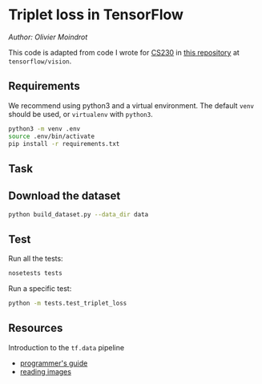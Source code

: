 # Triplet loss in TensorFlow

*Author: Olivier Moindrot*

This code is adapted from code I wrote for [CS230](https://cs230-stanford.github.io) in [this repository](https://github.com/cs230-stanford/cs230-code-examples) at `tensorflow/vision`.


## Requirements

We recommend using python3 and a virtual environment.
The default `venv` should be used, or `virtualenv` with `python3`.

```bash
python3 -m venv .env
source .env/bin/activate
pip install -r requirements.txt
```

## Task


## Download the dataset

```bash
python build_dataset.py --data_dir data
```

## Test

Run all the tests:
```bash
nosetests tests
```

Run a specific test:
```bash
python -m tests.test_triplet_loss
```


## Resources

Introduction to the `tf.data` pipeline
- [programmer's guide](https://www.tensorflow.org/programmers_guide/datasets)
- [reading images](https://www.tensorflow.org/programmers_guide/datasets#decoding_image_data_and_resizing_it)
